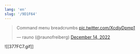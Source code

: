 ```yaml
---
lang: 'en'
slug: '/9D1F64'
---
```


<blockquote class="twitter-tweet">

<p lang="en" dir="ltr">

Command menu breadcrumbs <a href="https://t.co/XcdiyDpmp1">pic.twitter.com/XcdiyDpmp1</a>

</p>

&mdash; rauno (@raunofreiberg) <a href="https://twitter.com/raunofreiberg/status/1603171373068812290?ref_src=twsrc%5Etfw">December 14, 2022</a>

</blockquote>

![[377FC7.gif]]

